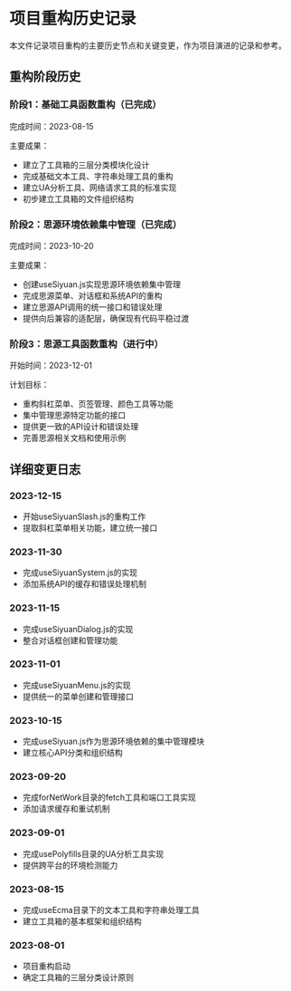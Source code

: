 # 项目重构历史记录

本文件记录项目重构的主要历史节点和关键变更，作为项目演进的记录和参考。

## 重构阶段历史

### 阶段1：基础工具函数重构（已完成）

完成时间：2023-08-15

主要成果：
- 建立了工具箱的三层分类模块化设计
- 完成基础文本工具、字符串处理工具的重构
- 建立UA分析工具、网络请求工具的标准实现
- 初步建立工具箱的文件组织结构

### 阶段2：思源环境依赖集中管理（已完成）

完成时间：2023-10-20

主要成果：
- 创建useSiyuan.js实现思源环境依赖集中管理
- 完成思源菜单、对话框和系统API的重构
- 建立思源API调用的统一接口和错误处理
- 提供向后兼容的适配层，确保现有代码平稳过渡

### 阶段3：思源工具函数重构（进行中）

开始时间：2023-12-01

计划目标：
- 重构斜杠菜单、页签管理、颜色工具等功能
- 集中管理思源特定功能的接口
- 提供更一致的API设计和错误处理
- 完善思源相关文档和使用示例

## 详细变更日志

### 2023-12-15
- 开始useSiyuanSlash.js的重构工作
- 提取斜杠菜单相关功能，建立统一接口

### 2023-11-30
- 完成useSiyuanSystem.js的实现
- 添加系统API的缓存和错误处理机制

### 2023-11-15
- 完成useSiyuanDialog.js的实现
- 整合对话框创建和管理功能

### 2023-11-01
- 完成useSiyuanMenu.js的实现
- 提供统一的菜单创建和管理接口

### 2023-10-15
- 完成useSiyuan.js作为思源环境依赖的集中管理模块
- 建立核心API分类和组织结构

### 2023-09-20
- 完成forNetWork目录的fetch工具和端口工具实现
- 添加请求缓存和重试机制

### 2023-09-01
- 完成usePolyfills目录的UA分析工具实现
- 提供跨平台的环境检测能力

### 2023-08-15
- 完成useEcma目录下的文本工具和字符串处理工具
- 建立工具箱的基本框架和组织结构

### 2023-08-01
- 项目重构启动
- 确定工具箱的三层分类设计原则 